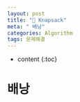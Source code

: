 ```yaml
---
layout: post
title: "🎒 Knapsack"
meta: " 배낭"
categories: Algorithm
tags: 문제해결
---
```




* content
{:toc}
# 배낭

